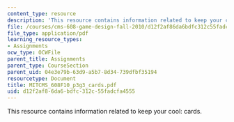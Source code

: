 ```yaml
---
content_type: resource
description: 'This resource contains information related to keep your cool: cards.'
file: /courses/cms-608-game-design-fall-2010/d12f2af86da6bdfc312c55fadcfa4555_MITCMS_608F10_p3g3_cards.pdf
file_type: application/pdf
learning_resource_types:
- Assignments
ocw_type: OCWFile
parent_title: Assignments
parent_type: CourseSection
parent_uid: 04e3e79b-63d9-a5b7-8d34-739dfbf35194
resourcetype: Document
title: MITCMS_608F10_p3g3_cards.pdf
uid: d12f2af8-6da6-bdfc-312c-55fadcfa4555
---
```

This resource contains information related to keep your cool: cards.

